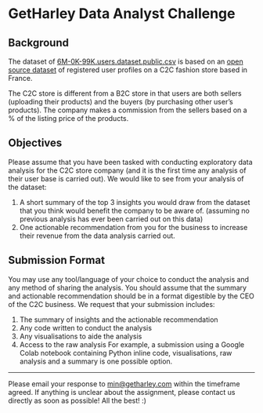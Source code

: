 # GetHarley Data Analyst Challenge

## Background

The dataset of [6M-0K-99K.users.dataset.public.csv](https://drive.google.com/file/d/13Jkk4LZh6u9a5hyskXz4g5p0iAEkzqrS/view) is based on an [open source dataset](https://data.world/jfreex/e-commerce-users-of-a-french-c2c-fashion-store) of registered user profiles on a C2C fashion store based in
France.

The C2C store is different from a B2C store in that users are both sellers
(uploading their products) and the buyers (by purchasing other user’s
products).
The company makes a commission from the sellers based on a % of the
listing price of the products.

## Objectives
Please assume that you have been tasked with conducting exploratory data
analysis for the C2C store company (and it is the first time any analysis of
their user base is carried out).
We would like to see from your analysis of the dataset:
1. A short summary of the top 3 insights you would draw from the
dataset that you think would benefit the company to be aware of.
(assuming no previous analysis has ever been carried out on this data)
2. One actionable recommendation from you for the business to increase
their revenue from the data analysis carried out.

## Submission Format
You may use any tool/language of your choice to conduct the analysis and
any method of sharing the analysis.
You should assume that the summary and actionable recommendation
should be in a format digestible by the CEO of the C2C business.
We request that your submission includes:
1. The summary of insights and the actionable recommendation
2. Any code written to conduct the analysis
3. Any visualisations to aide the analysis
4. Access to the raw analysis
For example, a submission using a Google Colab notebook containing
Python inline code, visualisations, raw analysis and a summary is one
possible option.

---

Please email your response to min@getharley.com within the timeframe
agreed.
If anything is unclear about the assignment, please contact us directly as
soon as possible!
All the best! :)